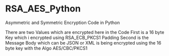 # RSA_AES_Python
Asymmetric and Symmetric Encryption Code in Python


There are two Values which are encrypted here in the Code
First is a 16 byte Key which i encrypted using RSA_ECB_PKCS1 Padding 
Second is the Message Body which can be JSON or XML is being encrypted using the 16 byte key with the Algo AES/CBC/PKCS1

